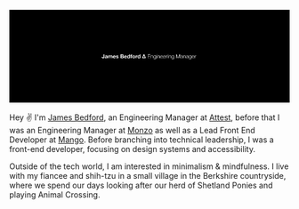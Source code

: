 [![Cover image of my name and job description](https://github.com/jameesy/jameesy/blob/master/jamees.png)](https://jame.es)

Hey ✌️ I'm [James Bedford](https://jame.es), an Engineering Manager at [Attest](https://askattest.com), before that I was an Engineering Manager at [Monzo](https://monzo.com) as well as a Lead Front End Developer at [Mango](https://mango-solutions.com). Before branching into technical leadership, I was a front-end developer, focusing on design systems and accessibility.

Outside of the tech world, I am interested in minimalism & mindfulness. I live with my fiancee and shih-tzu in a small village in the Berkshire countryside, where we spend our days looking after our herd of Shetland Ponies and playing Animal Crossing.
